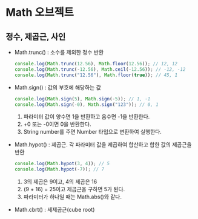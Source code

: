 # Math 오브젝트

## 정수, 제곱근, 사인

- Math.trunc() : 소수를 제외한 정수 반환

  ```js
  console.log(Math.trunc(12.56), Math.floor(12.56)); // 12, 12
  console.log(Math.trunc(-12.56), Math.ceil(-12.56)); // -12, -12
  console.log(Math.trunc("12.56"), Math.floor(true)); // 45, 1
  ```

- Math.sign() : 값의 부호에 해당하는 값

  ```js
  console.log(Math.sign(5), Math.sign(-5)); // 1, -1
  console.log(Math.sign(-0), Math.sign("123")); // 0, 1
  ```

  1. 파라미터 값이 양수면 1을 반환하고 음수면 -1을 반환한다.
  2. +0 또는 -0이면 0을 반환한다.
  3. String number를 주면 Number 타입으로 변환하여 실행한다.

- Math.hypot() : 제곱근. 각 파라미터 값을 제곱하여 합산하고 합한 값의 제곱근을 반환

  ```js
  console.log(Math.hypot(3, 4)); // 5
  console.log(Math.hypot(-7)); // 7
  ```

  1. 3의 제곱은 9이고, 4의 제곱은 16
  2. (9 + 16) = 25이고 제곱근을 구하면 5가 된다.
  3. 파라미터가 하나일 때는 Math.abs()와 같다.

- Math.cbrt() : 세제곱근(cube root)
